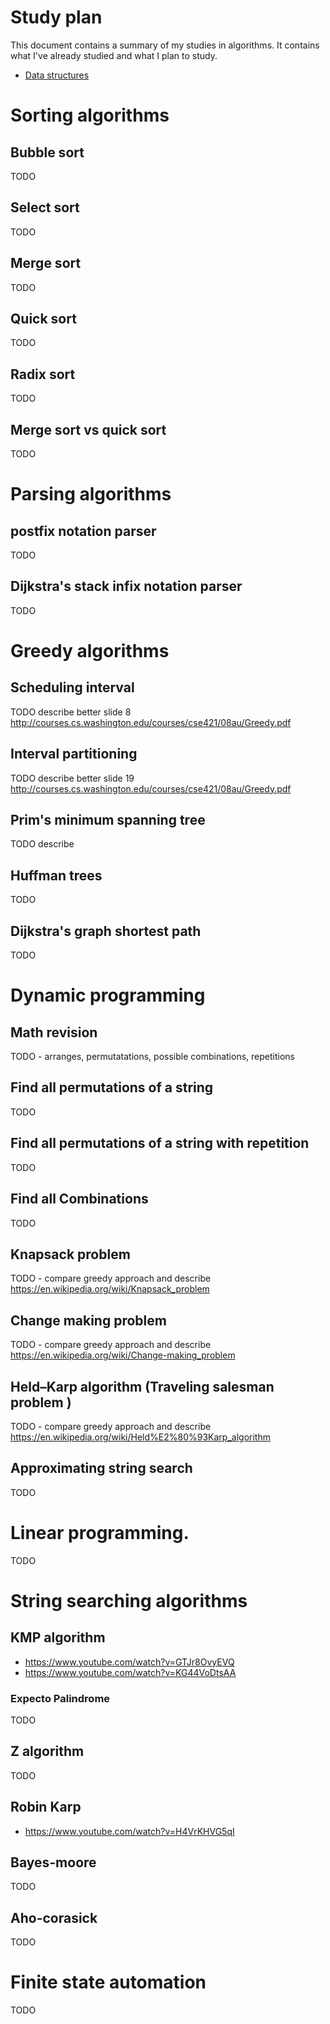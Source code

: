 # Study plan

This document contains a summary of my studies in algorithms. It contains what I've already studied and what I plan to study.

* [Data structures](data_structures.md)

# Sorting algorithms

## Bubble sort

TODO

## Select sort

TODO

## Merge sort 

TODO

## Quick sort 

TODO

## Radix sort

TODO

## Merge sort vs quick sort

TODO


# Parsing algorithms

## postfix notation parser

TODO

## Dijkstra's stack infix notation parser

TODO

# Greedy algorithms

## Scheduling interval 

TODO describe better  slide 8 http://courses.cs.washington.edu/courses/cse421/08au/Greedy.pdf

## Interval partitioning 

TODO describe better  slide 19 http://courses.cs.washington.edu/courses/cse421/08au/Greedy.pdf

## Prim's minimum spanning tree

TODO describe

## Huffman trees

TODO


## Dijkstra's graph shortest path

TODO


# Dynamic programming

## Math revision

TODO - arranges, permutatations, possible combinations, repetitions

## Find all permutations of a string

TODO

## Find all permutations of a string with repetition

TODO

## Find all Combinations

TODO

## Knapsack problem

TODO - compare greedy approach and describe
https://en.wikipedia.org/wiki/Knapsack_problem

## Change making problem

TODO - compare greedy approach and describe
https://en.wikipedia.org/wiki/Change-making_problem


## Held–Karp algorithm (Traveling salesman problem )

TODO - compare greedy approach and describe
https://en.wikipedia.org/wiki/Held%E2%80%93Karp_algorithm

## Approximating string search

TODO

# Linear programming.

TODO

# String searching algorithms

## KMP algorithm

* https://www.youtube.com/watch?v=GTJr8OvyEVQ
* https://www.youtube.com/watch?v=KG44VoDtsAA

### Expecto Palindrome

TODO

## Z algorithm

TODO

## Robin Karp 

* https://www.youtube.com/watch?v=H4VrKHVG5qI

## Bayes-moore

TODO

## Aho-corasick 

TODO

# Finite state automation

TODO
